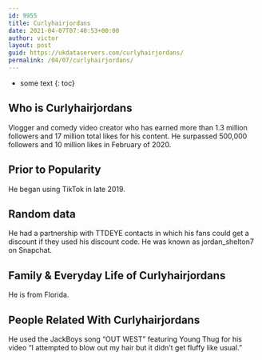 ```yaml
---
id: 9955
title: Curlyhairjordans
date: 2021-04-07T07:40:53+00:00
author: victor
layout: post
guid: https://ukdataservers.com/curlyhairjordans/
permalink: /04/07/curlyhairjordans/
---
```


* some text
{: toc}


## Who is Curlyhairjordans



Vlogger and comedy video creator who has earned more than 1.3 million followers and 17 million total likes for his content. He surpassed 500,000 followers and 10 million likes in February of 2020.

                
                
                
## Prior to Popularity



He began using TikTok in late 2019.

                
                
                
## Random data



He had a partnership with TTDEYE contacts in which his fans could get a discount if they used his discount code. He was known as jordan_shelton7 on Snapchat.

                
                
                
## Family & Everyday Life of Curlyhairjordans



He is from Florida. 

                
                
                
## People Related With Curlyhairjordans



He used the JackBoys song &#8220;OUT WEST&#8221; featuring Young Thug for his video &#8220;I attempted to blow out my hair but it didn&#8217;t get fluffy like usual.&#8221;

                
              
            
          
          
          